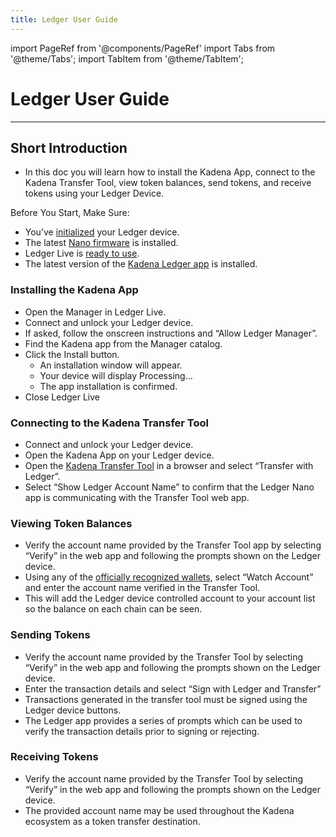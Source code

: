 ```yaml
---
title: Ledger User Guide
---
```


import PageRef from '@components/PageRef'
import Tabs from '@theme/Tabs';
import TabItem from '@theme/TabItem';

# Ledger User Guide

---

## Short Introduction
- In this doc you will learn how to install the Kadena App, connect to the Kadena Transfer Tool, view token balances, send tokens, and receive tokens using your Ledger Device.


Before You Start, Make Sure:
- You’ve [initialized](https://support.ledgerwallet.com/hc/en-us/articles/360000613793) your Ledger device.
- The latest [Nano firmware](https://support.ledgerwallet.com/hc/en-us/articles/360002731113) is installed.
- Ledger Live is [ready to use](https://support.ledger.com/hc/en-us/articles/4404389606417-Download-and-install-Ledger-Live).
- The latest version of the [Kadena Ledger app](https://github.com/ledgerhq/app-kadena) is installed.

### Installing the Kadena App
- Open the Manager in Ledger Live.
- Connect and unlock your Ledger device.
- If asked, follow the onscreen instructions and “Allow Ledger Manager”.
- Find the Kadena app from the Manager catalog.
- Click the Install button.
    - An installation window will appear.
    - Your device will display Processing…
    - The app installation is confirmed.
- Close Ledger Live

### Connecting to the Kadena Transfer Tool
- Connect and unlock your Ledger device.
- Open the Kadena App on your Ledger device.
- Open the [Kadena Transfer Tool](https://transfer.chainweb.com/) in a browser and select “Transfer with Ledger”.
- Select “Show Ledger Account Name” to confirm that the Ledger Nano app is communicating with the Transfer Tool web app.

### Viewing Token Balances
- Verify the account name provided by the Transfer Tool app by selecting “Verify” in the web app and following the prompts shown on the Ledger device.
- Using any of the [officially recognized wallets](https://docs.kadena.io/basics/wallets), select “Watch Account” and enter the account name verified in the Transfer Tool.
- This will add the Ledger device controlled account to your account list so the balance on each chain can be seen.

### Sending Tokens
- Verify the account name provided by the Transfer Tool by selecting “Verify” in the web app and following the prompts shown on the Ledger device.
- Enter the transaction details and select “Sign with Ledger and Transfer”
- Transactions generated in the transfer tool must be signed using the Ledger device buttons.
- The Ledger app provides a series of prompts which can be used to verify the transaction details prior to signing or rejecting.

### Receiving Tokens
- Verify the account name provided by the Transfer Tool by selecting “Verify” in the web app and following the prompts shown on the Ledger device.
- The provided account name may be used throughout the Kadena ecosystem as a token transfer destination.

